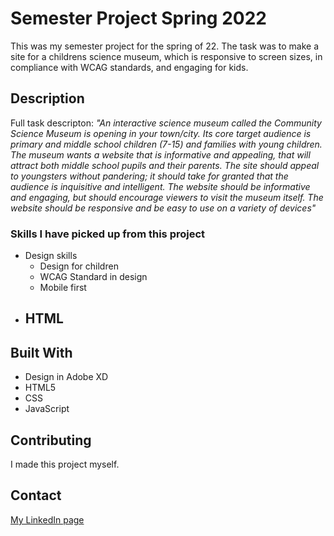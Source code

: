 # Semester Project Spring 2022

This was my semester project for the spring of 22. The task was to make a site for a childrens science museum, which is responsive to screen sizes, in compliance with WCAG standards, and engaging for kids.

## Description

Full task descripton:
*"An interactive science museum called the Community Science Museum is opening in your town/city. Its core target audience is primary and middle school children (7-15) and families with young children. The museum wants a website that is informative and appealing, that will attract both middle school pupils and their parents. The site should appeal to youngsters without pandering; it should take for granted that the audience is inquisitive and intelligent. The website should be informative and engaging, but should encourage viewers to visit the museum itself. The website should be responsive and be easy to use on a variety of devices"*

### Skills I have picked up from this project

- Design skills
    - Design for children
    - WCAG Standard in design
    - Mobile first 
- HTML 
    - 


## Built With

- Design in Adobe XD
- HTML5
- CSS
- JavaScript 

## Contributing

I made this project myself. 

## Contact

[My LinkedIn page](https://www.linkedin.com/in/vegard-m-a1bba7174/)